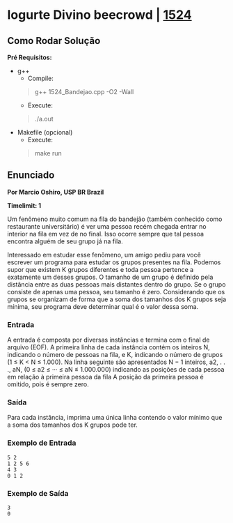 # Iogurte Divino beecrowd | [1524](https://www.beecrowd.com.br/judge/pt/problems/view/1524)
## Como Rodar Solução

**Pré Requisitos:**

- g++
  - Compile:
  > g++ 1524_Bandejao.cpp -O2 -Wall
  - Execute:
  > ./a.out
- Makefile (opcional)
  - Execute:
  > make run


## Enunciado

**Por Marcio Oshiro, USP BR Brazil**

**Timelimit: 1**

Um fenômeno muito comum na fila do bandejão (também conhecido como restaurante universitário) é ver uma pessoa recém chegada entrar no interior na fila em vez de no final. Isso ocorre sempre que tal pessoa encontra alguém de seu grupo já na fila.

Interessado em estudar esse fenômeno, um amigo pediu para você escrever um programa para estudar os grupos presentes na fila. Podemos supor que existem K grupos diferentes e toda pessoa pertence a exatamente um desses grupos. O tamanho de um grupo é definido pela distância entre as duas pessoas mais distantes dentro do grupo. Se o grupo consiste de apenas uma pessoa, seu tamanho é zero. Considerando que os grupos se organizam de forma que a soma dos tamanhos dos K grupos seja mínima, seu programa deve determinar qual é o valor dessa soma.

### Entrada

A entrada é composta por diversas instâncias e termina com o final de arquivo (EOF). A primeira linha de cada instância contém os inteiros N, indicando o número de pessoas na fila, e K, indicando o número de grupos (1 ≤ K < N ≤ 1.000). Na linha seguinte são apresentados N − 1 inteiros, a2, . . ., aN, (0 ≤ a2 ≤ ··· ≤ aN ≤ 1.000.000) indicando as posições de cada pessoa em relação à primeira pessoa da fila A posição da primeira pessoa é omitido, pois é sempre zero.

### Saída

Para cada instância, imprima uma única linha contendo o valor mínimo que a soma dos tamanhos dos K grupos pode ter.

### Exemplo de Entrada

```
5 2
1 2 5 6
4 3
0 1 2
```

### Exemplo de Saída


```
3
0
```
